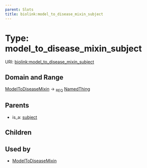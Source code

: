```yaml
---
parent: Slots
title: biolink:model_to_disease_mixin_subject
---
```


# Type: model_to_disease_mixin_subject




URI: [biolink:model_to_disease_mixin_subject](https://w3id.org/biolink/vocab/model_to_disease_mixin_subject)

## Domain and Range

[ModelToDiseaseMixin](ModelToDiseaseMixin.md) ->  <sub>REQ</sub> [NamedThing](NamedThing.md)

## Parents

 *  is_a: [subject](subject.md)

## Children


## Used by

 * [ModelToDiseaseMixin](ModelToDiseaseMixin.md)
